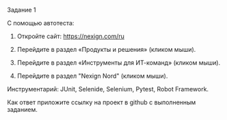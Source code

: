 Задание 1

С помощью автотеста:
1. Откройте сайт: https://nexign.com/ru 

2. Перейдите в раздел «Продукты и решения» (кликом мыши). 

3. Перейдите в раздел «Инструменты для ИТ-команд» (кликом мыши). 

4. Перейдите в раздел "Nexign Nord" (кликом мыши).

Инструментарий: JUnit, Selenide, Selenium, Pytest, Robot Framework.

Как ответ приложите ссылку на проект в github с выполненным заданием.
